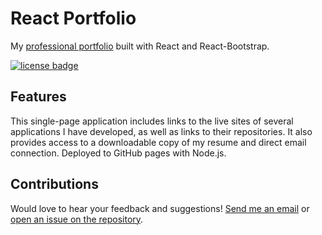 # React Portfolio

My [professional portfolio](https://rawagschal.github.io/) built with React and React-Bootstrap.
    
[![license badge](https://img.shields.io/static/v1?label=license&message=MIT&color=important)](https://opensource.org/licenses/MIT)

## Features

This single-page application includes links to the live sites of several applications I have developed, as well as links to their repositories.
It also provides access to a downloadable copy of my resume and direct email connection. Deployed to GitHub pages with Node.js.

## Contributions

Would love to hear your feedback and suggestions! [Send me an email](mailto:rawagschal@gmail.com) or [open an issue on the repository](https://github.com/rawagschal/rawagschal.github.io/issues).
